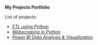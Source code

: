 __My Projects Portfolio__

List of projects:
* _[ETL using Python](https://github.com/mbhagwan/portfolio/tree/main/etl-using-python)_
* _[Webscraping in Python](https://github.com/mbhagwan/portfolio/tree/main/webscraping-in-python)_
* _[Power BI Data Analysis & Visualization](https://github.com/mbhagwan/portfolio/tree/main/powerbi-data-analysis-and-visualization)_

